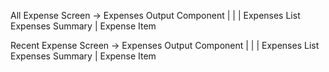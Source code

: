 All Expense Screen -> Expenses Output Component
                            |
                            |
                            |
            Expenses List      Expenses Summary
                 |
            Expense Item


Recent Expense Screen -> Expenses Output Component
                            |
                            |
                            |
            Expenses List      Expenses Summary
                 |
            Expense Item